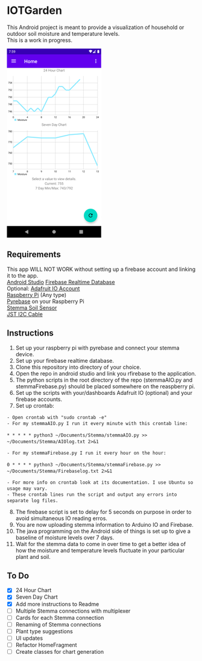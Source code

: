 # IOTGarden
This Android project is meant to provide a visualization of household or outdoor soil moisture and temperature levels.<br>
This is a work in progress.<br>

![Current Progress](progress.png)<br>

**Requirements**
---
This app WILL NOT WORK without setting up a firebase account and linking it to the app.<br>
[Android Studio](https://developer.android.com/studio)
[Firebase Realtime Database](https://firebase.google.com/)<br>
Optional: [Adafruit IO Account](https://io.adafruit.com/)<br>
[Raspberry Pi](https://www.raspberrypi.org/products/raspberry-pi-4-model-b/) (Any type)<br>
[Pyrebase](https://github.com/thisbejim/Pyrebase) on your Raspberry Pi <br>
[Stemma Soil Sensor](https://www.adafruit.com/product/4026) <br>
[JST I2C Cable](https://www.adafruit.com/product/3955) <br>

**Instructions**
---
1. Set up your raspberry pi with pyrebase and connect your stemma device.
2. Set up your firebase realtime database.
3. Clone this repository into directory of your choice.
4. Open the repo in android studio and link you rfirebase to the application.
5. The python scripts in the root directory of the repo (stemmaAIO.py and stemmaFirebase.py) should be placed somewhere on the reaspberry pi.
6. Set up the scripts with your/dashboards Adafruit IO (optional) and your firebase accounts.
7. Set up crontab:
 ~~~
 - Open crontab with "sudo crontab -e"
 - For my stemmaAIO.py I run it every minute with this crontab line:
~~~
<code>* * * * * python3 ~/Documents/Stemma/stemmaAIO.py >> ~/Documents/Stemma/AIOlog.txt 2>&1</code>
~~~
- For my stemmaFirebase.py I run it every hour on the hour:
~~~
<code>0 * * * * python3 ~/Documents/Stemma/stemmaFirebase.py >> ~/Documents/Stemma/Firebaselog.txt 2>&1</code>
~~~
- For more info on crontab look at its documentation. I use Ubuntu so usage may vary.
- These crontab lines run the script and output any errors into separate log files.
~~~
8. The firebase script is set to delay for 5 seconds on purpose in order to avoid simultaneous IO reading erros.
9. You are now uploading stemma information to Arduino IO and Firebase.
10. The java programming on the Android side of things is set up to give a baseline of moisture levels over 7 days.
11. Wait for the stemma data to come in over time to get a better idea of how the moisture and temperature levels fluctuate in your particular plant and soil.

**To Do**
---
- [x] 24 Hour Chart
- [x] Seven Day Chart
- [x] Add more instructions to Readme
- [ ] Multiple Stemma connections with multiplexer
- [ ] Cards for each Stemma connection
- [ ] Renaming of Stemma connections
- [ ] Plant type suggestions
- [ ] UI updates
- [ ] Refactor HomeFragment
- [ ] Create classes for chart generation
